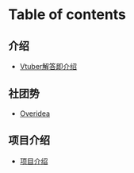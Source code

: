 # Table of contents

## 介绍

* [Vtuber解答即介绍](README.md)

## 社团势

* [Overidea](she-tuan-shi/overidea.md)

## 项目介绍

* [项目介绍](xiang-mu-jie-shao/readme.md)

